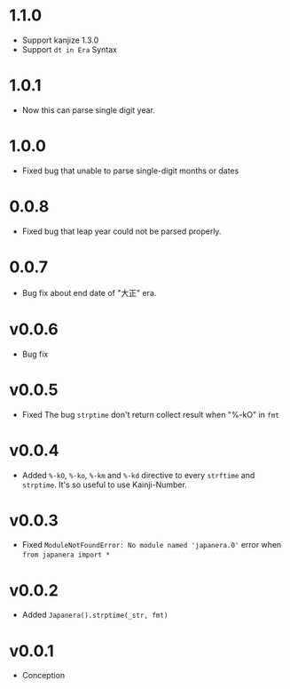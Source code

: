 # 1.1.0
- Support kanjize 1.3.0
- Support `dt in Era` Syntax

# 1.0.1
- Now this can parse single digit year.

# 1.0.0
- Fixed bug that unable to parse single-digit months or dates

# 0.0.8
- Fixed bug that leap year could not be parsed properly.

# 0.0.7
- Bug fix about end date of "大正" era.

# v0.0.6
- Bug fix

# v0.0.5
- Fixed The bug `strptime` don't return collect result when "%-kO" in `fmt`

# v0.0.4
- Added `%-kO`, `%-ko`, `%-km` and `%-kd` directive to every `strftime` and `strptime`. It's so useful to use Kainji-Number.

# v0.0.3
- Fixed `ModuleNotFoundError: No module named 'japanera.0'` error when `from japanera import *`

# v0.0.2
- Added `Japanera().strptime(_str, fmt)`

# v0.0.1
- Conception